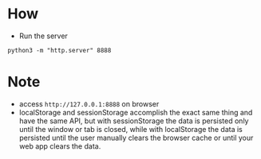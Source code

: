 # How
* Run the server
```
python3 -m "http.server" 8888
```

# Note
* access `http://127.0.0.1:8888` on browser
* localStorage and sessionStorage accomplish the exact same thing and have the same API, but with sessionStorage the data is persisted only until the window or tab is closed, while with localStorage the data is persisted until the user manually clears the browser cache or until your web app clears the data.




